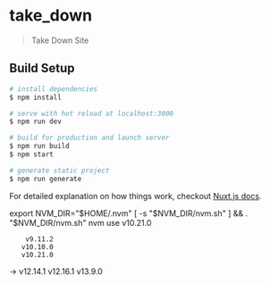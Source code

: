 # take_down

> Take Down Site

## Build Setup

``` bash
# install dependencies
$ npm install

# serve with hot reload at localhost:3000
$ npm run dev

# build for production and launch server
$ npm run build
$ npm start

# generate static project
$ npm run generate
```

For detailed explanation on how things work, checkout [Nuxt.js docs](https://nuxtjs.org).

export NVM_DIR="$HOME/.nvm"
[ -s "$NVM_DIR/nvm.sh" ] && \. "$NVM_DIR/nvm.sh"
nvm use v10.21.0

        v9.11.2
       v10.10.0
       v10.21.0
->     v12.14.1
v12.16.1
v13.9.0

